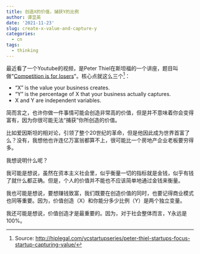 ```yaml
---
title: 创造X的价值，捕获Y的比例
author: 谭显英
date: '2021-11-23'
slug: create-x-value-and-capture-y
categories:
  - cn
tags:
  - thinking
---
```


最近看了一个Youtube的视频，是Peter Thiel在斯坦福的一个讲座，题目叫做"[Competition is for losers](https://www.youtube.com/watch?v=3Fx5Q8xGU8k)"。核心点就这么三个[^1]：

[^1]: Source: http://hiplegal.com/ycstartupseries/peter-thiel-startups-focus-startup-capturing-value/

- “X” is the value your business creates.
- “Y” is the percentage of X that your business actually captures.
- X and Y are independent variables.

简而言之，也许你做一件事情可能会创造非常高的价值，但是并不意味着你会变得富有，因为你很可能无法“捕获”你所创造的价值。

比如爱因斯坦的相对论，引领了整个20世纪的革命，但是他因此成为世界首富了么？没有，我想他也许连亿万富翁都算不上，很可能比一个房地产企业老板要穷得多。

我想说明什么呢？

我可能是想说，虽然在资本主义社会里，似乎衡量一切的指标就是金钱，似乎有钱了就什么都正确。但是，个人的价值并不能也不应该简单地通过金钱来衡量。

我也可能是想说，要想赚钱致富，我们既要在创造价值的同时，也要记得商业模式也同等重要。因为，价值创造（X）和你能分多少比例（Y）是两个独立变量。

我还可能是想说，价值创造才是最重要的。因为，对于社会整体而言，Y永远是100%。
